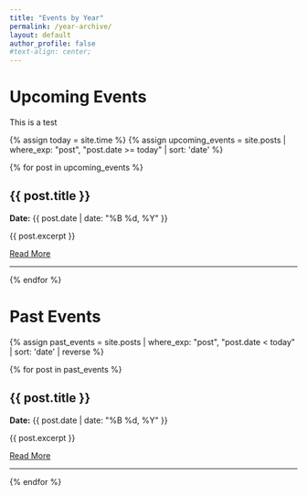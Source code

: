 ```yaml
---
title: "Events by Year"
permalink: /year-archive/
layout: default
author_profile: false
#text-align: center;
---
```



<div style="max-width: 800px; margin: 0 auto;">

# Upcoming Events

This is a test

{% assign today = site.time %}
{% assign upcoming_events = site.posts | where_exp: "post", "post.date >= today" | sort: 'date' %}

{% for post in upcoming_events %}
  <h2>{{ post.title }}</h2>
  <p><strong>Date:</strong> {{ post.date | date: "%B %d, %Y" }}</p>
  <p>{{ post.excerpt }}</p>
  <a href="{{ post.url | relative_url }}">Read More</a>
  <hr>
{% endfor %}

# Past Events

{% assign past_events = site.posts | where_exp: "post", "post.date < today" | sort: 'date' | reverse %}

{% for post in past_events %}
  <h2>{{ post.title }}</h2>
  <p><strong>Date:</strong> {{ post.date | date: "%B %d, %Y" }}</p>
  <p>{{ post.excerpt }}</p>
  <a href="{{ post.url | relative_url }}">Read More</a>
  <hr>
{% endfor %}

</div>


